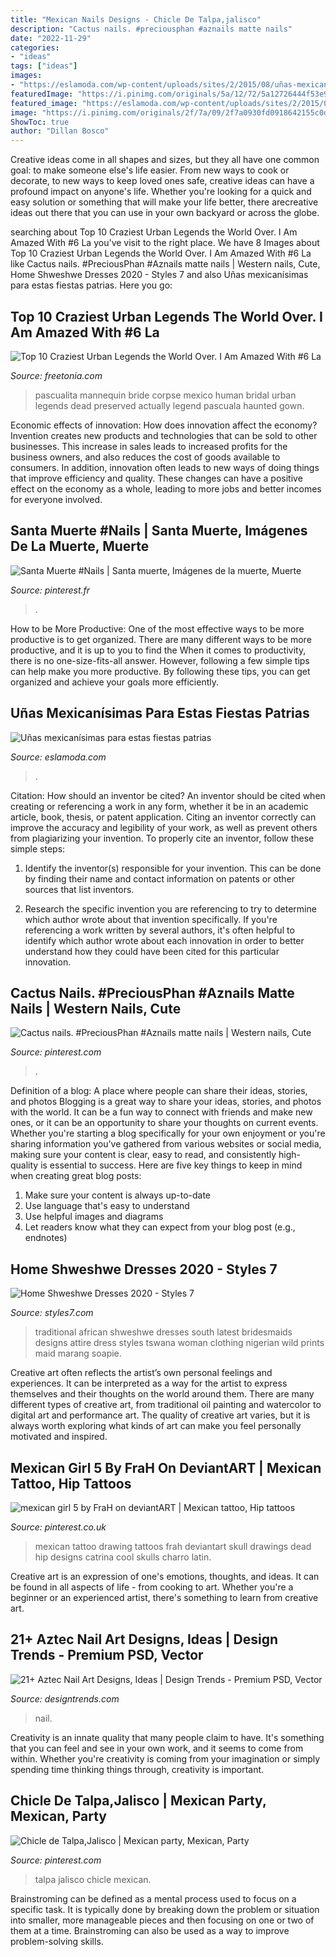 ```yaml
---
title: "Mexican Nails Designs - Chicle De Talpa,jalisco"
description: "Cactus nails. #preciousphan #aznails matte nails"
date: "2022-11-29"
categories:
- "ideas"
tags: ["ideas"]
images:
- "https://eslamoda.com/wp-content/uploads/sites/2/2015/08/uñas-mexicanas-600x712.jpg"
featuredImage: "https://i.pinimg.com/originals/5a/12/72/5a12726444f53e9b4d725d5eaad1e94e.jpg"
featured_image: "https://eslamoda.com/wp-content/uploads/sites/2/2015/08/uñas-mexicanas-600x712.jpg"
image: "https://i.pinimg.com/originals/2f/7a/09/2f7a0930fd0918642155c0df5e6c69cc.jpg"
ShowToc: true
author: "Dillan Bosco"
---
```



Creative ideas come in all shapes and sizes, but they all have one common goal: to make someone else's life easier. From new ways to cook or decorate, to new ways to keep loved ones safe, creative ideas can have a profound impact on anyone's life. Whether you're looking for a quick and easy solution or something that will make your life better, there arecreative ideas out there that you can use in your own backyard or across the globe.

	

		
searching about Top 10 Craziest Urban Legends the World Over. I Am Amazed With #6 La you've visit to the right place. We have 8 Images about Top 10 Craziest Urban Legends the World Over. I Am Amazed With #6 La like Cactus nails. #PreciousPhan #Aznails matte nails | Western nails, Cute, Home Shweshwe Dresses 2020 - Styles 7 and also Uñas mexicanísimas para estas fiestas patrias. Here you go:
		
    
## Top 10 Craziest Urban Legends The World Over. I Am Amazed With #6 La

<img loading=lazy src="http://www.freetonia.com/wp-content/uploads/cache-646581658be7c4ba202ecd1a657d2e99/2016/02/La-Pascualita.jpg" onerror="this.onerror=null;this.src='https://tse1.mm.bing.net/th?id=OIP.hxmwLP6n-7arsqj6Eg1W7gHaE6&amp;pid=15.1';" alt="Top 10 Craziest Urban Legends the World Over. I Am Amazed With #6 La">

_Source: freetonia.com_

>pascualita mannequin bride corpse mexico human bridal urban legends dead preserved actually legend pascuala haunted gown. 

	

Economic effects of innovation: How does innovation affect the economy?
Invention creates new products and technologies that can be sold to other businesses. This increase in sales leads to increased profits for the business owners, and also reduces the cost of goods available to consumers. In addition, innovation often leads to new ways of doing things that improve efficiency and quality. These changes can have a positive effect on the economy as a whole, leading to more jobs and better incomes for everyone involved.

    
## Santa Muerte #Nails | Santa Muerte, Imágenes De La Muerte, Muerte

<img loading=lazy src="https://i.pinimg.com/originals/77/9a/56/779a56df547169aeaae6a51538d0b536.jpg" onerror="this.onerror=null;this.src='https://tse2.mm.bing.net/th?id=OIP.SoQVaP-lAMf40GB1MJNtzgHaKo&amp;pid=15.1';" alt="Santa Muerte #Nails | Santa muerte, Imágenes de la muerte, Muerte">

_Source: pinterest.fr_

>. 

	

How to be More Productive: One of the most effective ways to be more productive is to get organized. There are many different ways to be more productive, and it is up to you to find the
When it comes to productivity, there is no one-size-fits-all answer. However, following a few simple tips can help make you more productive. By following these tips, you can get organized and achieve your goals more efficiently.

    
## Uñas Mexicanísimas Para Estas Fiestas Patrias

<img loading=lazy src="https://eslamoda.com/wp-content/uploads/sites/2/2015/08/uñas-mexicanas-600x712.jpg" onerror="this.onerror=null;this.src='https://tse3.mm.bing.net/th?id=OIP.CEabeS66dCjrQOCX0KjfSQHaIy&amp;pid=15.1';" alt="Uñas mexicanísimas para estas fiestas patrias">

_Source: eslamoda.com_

>. 

	

Citation: How should an inventor be cited?
An inventor should be cited when creating or referencing a work in any form, whether it be in an academic article, book, thesis, or patent application. Citing an inventor correctly can improve the accuracy and legibility of your work, as well as prevent others from plagiarizing your invention. To properly cite an inventor, follow these simple steps:
1. Identify the inventor(s) responsible for your invention. This can be done by finding their name and contact information on patents or other sources that list inventors.

2. Research the specific invention you are referencing to try to determine which author wrote about that invention specifically. If you're referencing a work written by several authors, it's often helpful to identify which author wrote about each innovation in order to better understand how they could have been cited for this particular innovation.


    
## Cactus Nails. #PreciousPhan #Aznails Matte Nails | Western Nails, Cute

<img loading=lazy src="https://i.pinimg.com/originals/5a/12/72/5a12726444f53e9b4d725d5eaad1e94e.jpg" onerror="this.onerror=null;this.src='https://tse4.mm.bing.net/th?id=OIP.D9rO0gK1x8pMKUURy7IxjAHaJ4&amp;pid=15.1';" alt="Cactus nails. #PreciousPhan #Aznails matte nails | Western nails, Cute">

_Source: pinterest.com_

>. 

	

Definition of a blog: A place where people can share their ideas, stories, and photos
Blogging is a great way to share your ideas, stories, and photos with the world. It can be a fun way to connect with friends and make new ones, or it can be an opportunity to share your thoughts on current events. Whether you're starting a blog specifically for your own enjoyment or you're sharing information you've gathered from various websites or social media, making sure your content is clear, easy to read, and consistently high-quality is essential to success. Here are five key things to keep in mind when creating great blog posts: 
1. Make sure your content is always up-to-date 
2. Use language that's easy to understand 
3. Use helpful images and diagrams 
4. Let readers know what they can expect from your blog post (e.g., endnotes) 

    
## Home Shweshwe Dresses 2020 - Styles 7

<img loading=lazy src="https://lh3.googleusercontent.com/-XDsDOGKckvg/VwcIe8NqytI/AAAAAAABEwY/bIdgKm60Eww/s0/48f28a355db9b6889758cb6a082e2780.jpg" onerror="this.onerror=null;this.src='https://tse4.mm.bing.net/th?id=OIP.Ih19SFsUIMjW_--2CQngbQHaLH&amp;pid=15.1';" alt="Home Shweshwe Dresses 2020 - Styles 7">

_Source: styles7.com_

>traditional african shweshwe dresses south latest bridesmaids designs attire dress styles tswana woman clothing nigerian wild prints maid marang soapie. 

	

Creative art often reflects the artist’s own personal feelings and experiences. It can be interpreted as a way for the artist to express themselves and their thoughts on the world around them. There are many different types of creative art, from traditional oil painting and watercolor to digital art and performance art. The quality of creative art varies, but it is always worth exploring what kinds of art can make you feel personally motivated and inspired.

    
## Mexican Girl 5 By FraH On DeviantART | Mexican Tattoo, Hip Tattoos

<img loading=lazy src="https://i.pinimg.com/originals/2f/7a/09/2f7a0930fd0918642155c0df5e6c69cc.jpg" onerror="this.onerror=null;this.src='https://tse2.mm.bing.net/th?id=OIP.7bcPJz2PPK6P5zxyOP4OwQHaKT&amp;pid=15.1';" alt="mexican girl 5 by FraH on deviantART | Mexican tattoo, Hip tattoos">

_Source: pinterest.co.uk_

>mexican tattoo drawing tattoos frah deviantart skull drawings dead hip designs catrina cool skulls charro latin. 

	

Creative art is an expression of one's emotions, thoughts, and ideas. It can be found in all aspects of life - from cooking to art. Whether you're a beginner or an experienced artist, there's something to learn from creative art.

    
## 21+ Aztec Nail Art Designs, Ideas | Design Trends - Premium PSD, Vector

<img loading=lazy src="https://images.designtrends.com/wp-content/uploads/2016/01/24170548/Glitter-Aztec-Nail-Design.jpg" onerror="this.onerror=null;this.src='https://tse1.mm.bing.net/th?id=OIP.YJyf7DcHkCUFnxoY1zBY9QHaHa&amp;pid=15.1';" alt="21+ Aztec Nail Art Designs, Ideas | Design Trends - Premium PSD, Vector">

_Source: designtrends.com_

>nail. 

	

Creativity is an innate quality that many people claim to have. It's something that you can feel and see in your own work, and it seems to come from within. Whether you're creativity is coming from your imagination or simply spending time thinking things through, creativity is important.

    
## Chicle De Talpa,Jalisco | Mexican Party, Mexican, Party

<img loading=lazy src="https://i.pinimg.com/736x/37/1d/e2/371de2a95d4b8f544757a39f4723be49.jpg" onerror="this.onerror=null;this.src='https://tse2.mm.bing.net/th?id=OIP.LQUNSsP_qInHSmMJnM4QwgHaGm&amp;pid=15.1';" alt="Chicle de Talpa,Jalisco | Mexican party, Mexican, Party">

_Source: pinterest.com_

>talpa jalisco chicle mexican. 

	

Brainstroming can be defined as a mental process used to focus on a specific task. It is typically done by breaking down the problem or situation into smaller, more manageable pieces and then focusing on one or two of them at a time. Brainstroming can also be used as a way to improve problem-solving skills.

